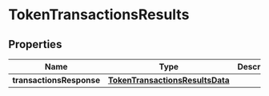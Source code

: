 

# TokenTransactionsResults


## Properties

| Name | Type | Description | Notes |
|------------ | ------------- | ------------- | -------------|
|**transactionsResponse** | [**TokenTransactionsResultsData**](TokenTransactionsResultsData.md) |  |  [optional] |



